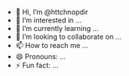 - 👋 Hi, I’m @httchnopdir
- 👀 I’m interested in ...
- 🌱 I’m currently learning ...
- 💞️ I’m looking to collaborate on ...
- 📫 How to reach me ...
- 😄 Pronouns: ...
- ⚡ Fun fact: ...

<!---
httchnopdir/httchnopdir is a ✨ special ✨ repository because its `README.md` (this file) appears on your GitHub profile.
You can click the Preview link to take a look at your changes.
--->
